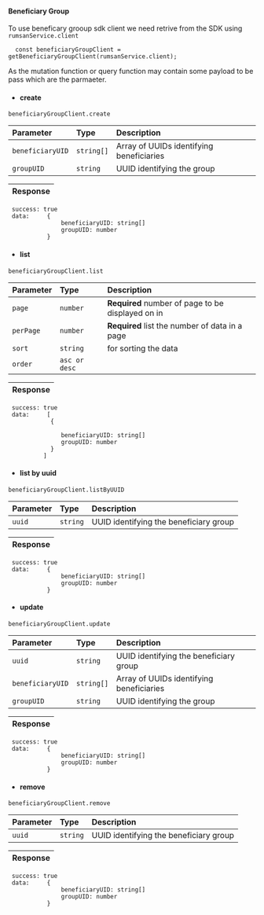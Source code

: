 #### Beneficiary Group

To use beneficary grooup sdk client we need retrive from the SDK using `rumsanService.client`

```
  const beneficiaryGroupClient =  getBeneficiaryGroupClient(rumsanService.client);

```

As the mutation function or query function may contain some payload to be pass which are the parmaeter.

- #### create

```
beneficiaryGroupClient.create
```

| Parameter        | Type       | Description                              |
| :--------------- | :--------- | :--------------------------------------- |
| `beneficiaryUID` | `string[]` | Array of UUIDs identifying beneficiaries |
| `groupUID`       | `string`   | UUID identifying the group               |

| Response |
| :------- |

```
 success: true
 data:     {
               beneficiaryUID: string[]
               groupUID: number
           }

```

- #### list

```
beneficiaryGroupClient.list
```

| Parameter | Type          | Description                                       |
| :-------- | :------------ | :------------------------------------------------ |
| `page`    | `number`      | **Required** number of page to be displayed on in |
| `perPage` | `number`      | **Required** list the number of data in a page    |
| `sort`    | `string`      | for sorting the data                              |
| `order`   | `asc or desc` |

| Response |
| :------- |

```
 success: true
 data:     [
            {

               beneficiaryUID: string[]
               groupUID: number
            }
          ]

```

- #### list by uuid

```
beneficiaryGroupClient.listByUUID
```

| Parameter | Type     | Description                            |
| :-------- | :------- | :------------------------------------- |
| `uuid`    | `string` | UUID identifying the beneficiary group |

| Response |
| :------- |

```
 success: true
 data:     {
               beneficiaryUID: string[]
               groupUID: number
           }

```

- #### update

```
beneficiaryGroupClient.update

```

| Parameter        | Type       | Description                              |
| :--------------- | :--------- | :--------------------------------------- |
| `uuid`           | `string`   | UUID identifying the beneficiary group   |
| `beneficiaryUID` | `string[]` | Array of UUIDs identifying beneficiaries |
| `groupUID`       | `string`   | UUID identifying the group               |

| Response |
| :------- |

```
 success: true
 data:     {
               beneficiaryUID: string[]
               groupUID: number
           }

```

- #### remove

```
beneficiaryGroupClient.remove

```

| Parameter | Type     | Description                            |
| :-------- | :------- | :------------------------------------- |
| `uuid`    | `string` | UUID identifying the beneficiary group |

| Response |
| :------- |

```
 success: true
 data:     {
               beneficiaryUID: string[]
               groupUID: number
           }

```
